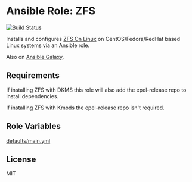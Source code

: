 # Ansible Role: ZFS

[![Build Status](https://travis-ci.org/hwwilliams/ansible-role-zfs.svg?branch=master)](https://travis-ci.org/hwwilliams/ansible-role-zfs)

Installs and configures [ZFS On Linux](http://zfsonlinux.org/) on CentOS/Fedora/RedHat based Linux systems via an Ansible role.

Also on [Ansible Galaxy](https://galaxy.ansible.com/hwwilliams/zfs).

## Requirements

If installing ZFS with DKMS this role will also add the epel-release repo to install dependencies.

If installing ZFS with Kmods the epel-release repo isn't required.

## Role Variables

[defaults/main.yml](defaults/main.yml)

## License

MIT
